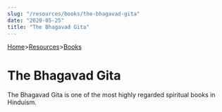 ```yaml
---
slug: "/resources/books/the-bhagavad-gita"
date: "2020-05-25"
title: "The Bhagavad Gita"
---
```


[Home](/)>[Resources](/resources)>[Books](/resources/books)

# The Bhagavad Gita

The Bhagavad Gita is one of the most highly regarded spiritual books in Hinduism. 
